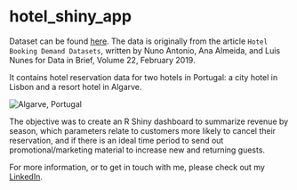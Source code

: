 # hotel_shiny_app
Dataset can be found [here](https://www.kaggle.com/jessemostipak/hotel-booking-demand). The data is originally from the article `Hotel Booking Demand Datasets`, written by Nuno Antonio, Ana Almeida, and Luis Nunes for Data in Brief, Volume 22, February 2019.

It contains hotel reservation data for two hotels in Portugal: a city hotel in Lisbon and a resort hotel in Algarve.

![Algarve, Portugal](https://image.freepik.com/free-photo/view-ponta-da-piedade-sunrise-algarve-portugal_268835-310.jpg)

The objective was to create an R Shiny dashboard to summarize revenue by season, which parameters relate to customers more likely to cancel their reservation, and if there is an ideal time period to send out promotional/marketing material to increase new and returning guests.


For more information, or to get in touch with me, please check out my [LinkedIn](https://www.linkedin.com/in/douglas-pizac-ms/).